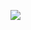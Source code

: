 <!---![alt text](https://github.com/zemblabla7/template_terminal/blob/master/github_stats.svg?raw=true)
node updater.js ${{ github.zemblabla7 }} <monokai>-->

<!---[![Typing SVG](https://readme-typing-svg.demolab.com?font=Fira+Code&size=28&pause=500&color=D40000&width=435&lines=Carolina+Somarriba;%C3%89tudiante+%C3%A0+l'%C3%89cole+42)](https://git.io/typing-svg)

[![Top Langs](https://github-readme-stats-git-masterrstaa-rickstaa.vercel.app/api/top-langs/?username=zemblabla7&theme=dracula)]-->


<a href="https://github.com/anuraghazra/github-readme-stats"><img align="center" src="https://github-readme-stats.vercel.app/api/top-langs/?username=casomarr&layout=compact&theme=buefy&hide_border=true" /></a>

